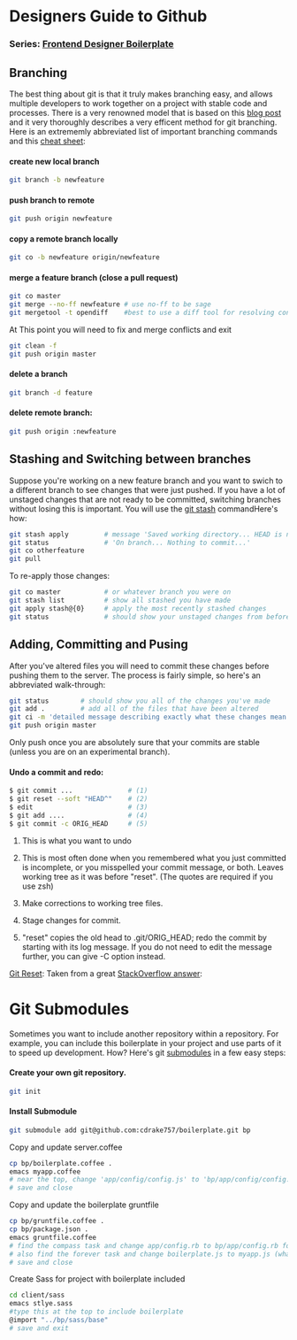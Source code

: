 # Designers Guide to Github
### Series: [Frontend Designer Boilerplate](readme.md)
## Branching
The best thing about git is that it truly makes branching easy, and allows multiple developers to work together on a project with stable code and processes. There is a very renowned model that is based on this [blog post](http://nvie.com/posts/a-successful-git-branching-model/) and it very thoroughly describes a very efficent method for git branching.
Here is an extrememly abbreviated list of important branching commands and this [cheat sheet](http://danielkummer.github.io/git-flow-cheatsheet/):
#### create new local branch
```sh
git branch -b newfeature
```
#### push branch to remote
```sh
git push origin newfeature
```
#### copy a remote branch locally
```sh
git co -b newfeature origin/newfeature
```
####  merge a feature branch (close a pull request)
```sh
git co master
git merge --no-ff newfeature # use no-ff to be sage
git mergetool -t opendiff    #best to use a diff tool for resolving conflicts
```
At This point you will need to fix and merge conflicts and exit

```sh
git clean -f 
git push origin master
```

#### delete a branch
```sh
git branch -d feature
```
#### delete remote branch:
```sh
git push origin :newfeature
```
## Stashing and Switching between branches
Suppose you're working on a new feature branch and you want to swich to a different branch to see changes that were just pushed. If you have a lot of unstaged changes that are not ready to be committed, switching branches without losing this is important. You will use the [git stash](http://git-scm.com/book/en/Git-Tools-Stashing) commandHere's how:
```sh
git stash apply         # message 'Saved working directory... HEAD is now...'
git status              # 'On branch... Nothing to commit...'
git co otherfeature
git pull
```
To re-apply those changes:
```sh
git co master           # or whatever branch you were on
git stash list          # show all stashed you have made
git apply stash@{0}     # apply the most recently stashed changes
git status              # should show your unstaged changes from before
```

## Adding, Committing and Pusing
After you've altered files you will need to commit these changes before pushing them to the server. The process is fairly simple, so here's an abbreviated walk-through:
```sh
git status        # should show you all of the changes you've made
git add .         # add all of the files that have been altered
git ci -m 'detailed message describing exactly what these changes mean'
git push origin master
```
Only push once you are absolutely sure that your commits are stable (unless you are on an experimental branch).
#### Undo a commit and redo:
```sh
$ git commit ...              # (1)
$ git reset --soft "HEAD^"    # (2)
$ edit                        # (3)
$ git add ....                # (4)
$ git commit -c ORIG_HEAD     # (5)
```

1. This is what you want to undo

2. This is most often done when you remembered what you just committed is incomplete, or you misspelled your commit message, or both. Leaves working tree as it was before "reset". (The quotes are required if you use zsh)

3. Make corrections to working tree files.

4. Stage changes for commit.

5. "reset" copies the old head to .git/ORIG_HEAD; redo the commit by starting with its log message. If you do not need to edit the message further, you can give -C option instead.

[Git Reset](http://git-scm.com/docs/git-reset): Taken from a great [StackOverflow answer](http://stackoverflow.com/questions/927358/how-to-undo-the-last-git-commit):

# Git Submodules
Sometimes you want to include another repository within a repository. For example, you can include this boilerplate in your project and use parts of it to speed up development. How? Here's git [submodules](http://git-scm.com/book/en/Git-Tools-Submodules) in a few easy steps:
#### Create your own git repository.
```sh
git init
```
#### Install Submodule
```sh
git submodule add git@github.com:cdrake757/boilerplate.git bp
```
Copy and update server.coffee
```sh
cp bp/boilerplate.coffee .
emacs myapp.coffee
# near the top, change 'app/config/config.js' to 'bp/app/config/config.js'
# save and close
```
Copy and update the boilerplate gruntfile
```sh
cp bp/gruntfile.coffee .
cp bp/package.json .
emacs gruntfile.coffee
# find the compass task and change app/config.rb to bp/app/config.rb for dev and prod
# also find the forever task and change boilerplate.js to myapp.js (whatever you renamed it above)
# save and close
```
Create Sass for project with boilerplate included
```sh
cd client/sass
emacs stlye.sass
#type this at the top to include boilerplate
@import "../bp/sass/base"
# save and exit
```



